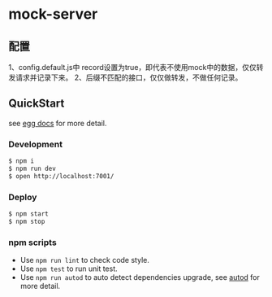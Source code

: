 # mock-server
## 配置
1、config.default.js中 record设置为true，即代表不使用mock中的数据，仅仅转发请求并记录下来。
2、后缀不匹配的接口，仅仅做转发，不做任何记录。


## QuickStart

<!-- add docs here for user -->

see [egg docs][egg] for more detail.

### Development

```bash
$ npm i
$ npm run dev
$ open http://localhost:7001/
```

### Deploy

```bash
$ npm start
$ npm stop
```

### npm scripts

- Use `npm run lint` to check code style.
- Use `npm test` to run unit test.
- Use `npm run autod` to auto detect dependencies upgrade, see [autod](https://www.npmjs.com/package/autod) for more detail.


[egg]: https://eggjs.org
